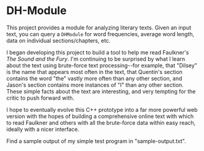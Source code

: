 # DH-Module
This project provides a module for analyzing literary texts. Given an input text, you can query a <code>DHModule</code> for word frequencies, average word length, data on individual sections/chapters, etc.

I began developing this project to build a tool to help me read Faulkner's <i>The Sound and the Fury</i>. I'm continuing to be surprised by what I learn about the text using brute-force text processing--for example, that "Dilsey" is the name that appears most often in the text, that Quentin's section contains the word "the" vastly more often than any other section, and Jason's section contains more instances of "I" than any other section. These simple facts about the text are interesting, and very tempting for the critic to push forward with.

I hope to eventually evolve this C++ prototype into a far more powerful web version with the hopes of building a comprehensive online text with which to read Faulkner and others with all the brute-force data within easy reach, ideally with a nicer interface.

Find a sample output of my simple test program in "sample-output.txt".

